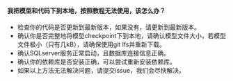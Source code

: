 #### 我把模型和代码下到本地，按照教程无法使用，该怎么办？
- 检查你的代码是否更新到最新版本，如果没有，请更新到最新版本。
- 确认你是否完整地将模型checkpoint下到本地，请确认模型文件大小，若模型文件极小（只有几kB），请确保使用git lfs并重新下载。
- 确认SQLserver服务正常启动，且数据库连接信息正确。
- 确认你的依赖库是否安装正确，可以尝试重新安装依赖库。
- 如果以上方法无法解决问题，请提交issue，我们会尽快解决。
